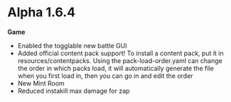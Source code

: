 Alpha 1.6.4
=======
**Game**
- Enabled the togglable new battle GUI
- Added official content pack support! To install a content pack, put it in resources/contentpacks. Using the pack-load-order.yaml can change the order in which packs load, it will automatically generate the file when you first load in, then you can go in and edit the order
- New Mint Room
- Reduced instakill max damage for zap
